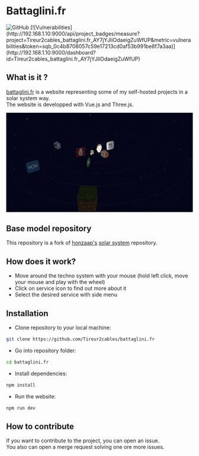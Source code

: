 # Battaglini.fr

<img alt="GitHub" src="https://img.shields.io/github/license/Tireur2cables/battaglini.fr?label=license&style=flat-square"> 
[![Vulnerabilities](http://192.168.1.10:9000/api/project_badges/measure?project=Tireur2cables_battaglini.fr_AY7jYJIiOdaeigZuWfUP&metric=vulnerabilities&token=sqb_0c4b8708057c59e17213cd0af53b991be8f7a3aa)](http://192.168.1.10:9000/dashboard?id=Tireur2cables_battaglini.fr_AY7jYJIiOdaeigZuWfUP)

## What is it ?

[battaglini.fr](battaglini.fr) is a website representing some of my self-hosted projects in a solar system way.  
The website is developped with Vue.js and Three.js.

![battaglini technosystem image](./public/assets/battaglini_technosystem.png)

## Base model repository

This repository is a fork of [honzaap's](https://github.com/honzaap) [solar system](https://github.com/honzaap/SolarSystem) repository.

## How does it work? 

- Move around the techno system with your mouse (hold left click, move your mouse and play with the wheel)
- Click on service icon to find out more about it
- Select the desired service with side menu

## Installation

- Clone repository to your local machine:  
```bash
git clone https://github.com/Tireur2cables/battaglini.fr
```
- Go into repository folder:
```bash
cd battaglini.fr
```
- Install dependencies:  
```bash
npm install
```
- Run the website:  
```bash
npm run dev
```

## How to contribute

If you want to contribute to the project, you can open an issue.  
You also can open a merge request solving one ore more issues.  